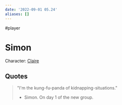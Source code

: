 ```yaml
---
date: '2022-09-01 05.24'
aliases: []
---
```

#player
# Simon

Character: [Claire](Claire.md)

## Quotes
> "I'm the kung-fu-panda of kidnapping-situations."
> - Simon. On day 1 of the new group.

